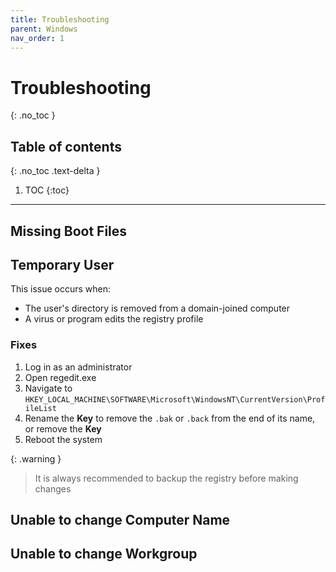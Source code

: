 ```yaml
---
title: Troubleshooting
parent: Windows
nav_order: 1
---
```


# Troubleshooting

{: .no_toc }

## Table of contents

{: .no_toc .text-delta }

1. TOC
{:toc}

---

## Missing Boot Files

## Temporary User

This issue occurs when:

- The user's directory is removed from a domain-joined computer
- A virus or program edits the registry profile

### Fixes

1. Log in as an administrator
2. Open regedit.exe
3. Navigate to `HKEY_LOCAL_MACHINE\SOFTWARE\Microsoft\WindowsNT\CurrentVersion\ProfileList`
4. Rename the **Key** to remove the `.bak` or `.back` from the end of its name, or remove the **Key**
5. Reboot the system

{: .warning }
> It is always recommended to backup the registry before making changes

## Unable to change Computer Name

## Unable to change Workgroup
